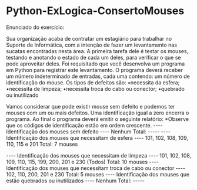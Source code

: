 # Python-ExLogica-ConsertoMouses

Enunciado do exercício:



Sua organização acaba de contratar um estagiário para trabalhar no Suporte de Informática, com a intenção de
fazer um levantamento nas sucatas encontradas nesta área. A primeira tarefa dele é testar os mouses,
testando e anotando o estado de cada um deles, para verificar o que se pode aproveitar deles. Foi requisitado
que você desenvolva um programa em Python para registrar este levantamento.
O programa deverá receber um número indeterminado de entradas, cada uma contendo: um número de
identificação do mouse. Os tipos de defeitos são:
•necessita da esfera;
•necessita de limpeza;
•necessita troca do cabo ou conector;
•quebrado ou inutilizado

Vamos considerar que pode existir mouse sem defeito e podemos ter mouses com um ou mais
defeitos.
Uma identificação igual a zero encerra o programa. Ao final o programa deverá emitir o seguinte relatório:
*Observe que os códigos de identificação estão em ordem crescente.
---- Identificação dos mouses sem defeito ----
Nenhum
Total: -----
---- Identificação dos mouses que necessitam de esfera ----
101, 102, 108, 109, 110, 115 e 201
Total: 7 mouses

---- Identificação dos mouses que necessitam de limpeza ----
101, 102, 108, 109, 110, 115, 199, 200, 201 e 230 (Todos)
Total: 10 mouses
---- Identificação dos mouses que necessitam troca de cabo ou conector ----
102, 110, 200, 201 e 230
Total: 5 mouses
---- Identificação dos mouses que estão quebrados ou inutilizados ----
Nenhum
Total: -----

